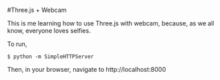 #Three.js + Webcam

This is me learning how to use Three.js with webcam, because, as we all know, everyone loves selfies.

To run,
```
$ python -m SimpleHTTPServer
```

Then, in your browser, navigate to http://localhost:8000